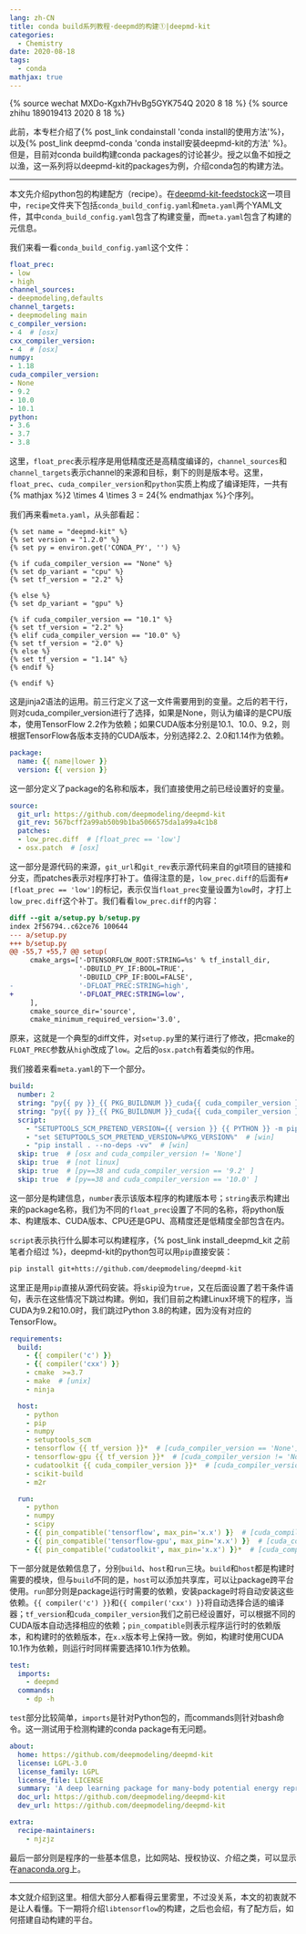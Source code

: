 ```yaml
---
lang: zh-CN
title: conda build系列教程·deepmd的构建①|deepmd-kit
categories:
  - Chemistry
date: 2020-08-18
tags:
  - conda
mathjax: true
---
```


{% source wechat MXDo-Kgxh7HvBg5GYK754Q 2020 8 18 %}
{% source zhihu 189019413 2020 8 18 %}

此前，本专栏介绍了{% post_link condainstall 'conda install的使用方法'%}，以及{% post_link deepmd-conda 'conda install安装deepmd-kit的方法' %}。但是，目前对conda build构建conda packages的讨论甚少。授之以鱼不如授之以渔，这一系列将以deepmd-kit的packages为例，介绍conda包的构建方法。

----

本文先介绍python包的构建配方（recipe）。在[deepmd-kit-feedstock](https://github.com/deepmd-kit-recipes/deepmd-kit-feedstock)这一项目中，`recipe`文件夹下包括`conda_build_config.yaml`和`meta.yaml`两个YAML文件，其中`conda_build_config.yaml`包含了构建变量，而`meta.yaml`包含了构建的元信息。
<!-- more -->

我们来看一看`conda_build_config.yaml`这个文件：
```yaml
float_prec:
- low
- high
channel_sources:
- deepmodeling,defaults
channel_targets:
- deepmodeling main
c_compiler_version:
- 4  # [osx]
cxx_compiler_version:
- 4  # [osx]
numpy:
- 1.18
cuda_compiler_version:  
- None
- 9.2
- 10.0  
- 10.1
python:
- 3.6
- 3.7
- 3.8
```

这里，`float_prec`表示程序是用低精度还是高精度编译的，`channel_sources`和`channel_targets`表示channel的来源和目标，剩下的则是版本号。这里，`float_prec`、`cuda_compiler_version`和`python`实质上构成了编译矩阵，一共有{% mathjax %}2 \times 4 \times 3 = 24{% endmathjax %}个序列。


我们再来看`meta.yaml`，从头部看起：
```jinja2
{% set name = "deepmd-kit" %}
{% set version = "1.2.0" %}
{% set py = environ.get('CONDA_PY', '') %}

{% if cuda_compiler_version == "None" %}
{% set dp_variant = "cpu" %}
{% set tf_version = "2.2" %}

{% else %}
{% set dp_variant = "gpu" %}

{% if cuda_compiler_version == "10.1" %}
{% set tf_version = "2.2" %}
{% elif cuda_compiler_version == "10.0" %}
{% set tf_version = "2.0" %}
{% else %}
{% set tf_version = "1.14" %}
{% endif %}

{% endif %}
```
这是jinja2语法的运用。前三行定义了这一文件需要用到的变量。之后的若干行，则对cuda_compiler_version进行了选择，如果是None，则认为编译的是CPU版本，使用TensorFlow 2.2作为依赖；如果CUDA版本分别是10.1、10.0、9.2，则根据TensorFlow各版本支持的CUDA版本，分别选择2.2、2.0和1.14作为依赖。

```yaml
package:
  name: {{ name|lower }}
  version: {{ version }}
```

这一部分定义了package的名称和版本，我们直接使用之前已经设置好的变量。

```yaml
source:
  git_url: https://github.com/deepmodeling/deepmd-kit
  git_rev: 567bcff2a99ab50b9b1ba5066575da1a99a4c1b8
  patches:
  - low_prec.diff  # [float_prec == 'low']
  - osx.patch  # [osx]
```
这一部分是源代码的来源，`git_url`和`git_rev`表示源代码来自的git项目的链接和分支，而patches表示对程序打补丁。值得注意的是，`low_prec.diff`的后面有`# [float_prec == 'low']`的标记，表示仅当`float_prec`变量设置为`low`时，才打上`low_prec.diff`这个补丁。我们看看`low_prec.diff`的内容：

```diff
diff --git a/setup.py b/setup.py
index 2f56794..c62ce76 100644
--- a/setup.py
+++ b/setup.py
@@ -55,7 +55,7 @@ setup(
     cmake_args=['-DTENSORFLOW_ROOT:STRING=%s' % tf_install_dir, 
                 '-DBUILD_PY_IF:BOOL=TRUE', 
                 '-DBUILD_CPP_IF:BOOL=FALSE',
-                '-DFLOAT_PREC:STRING=high',
+                '-DFLOAT_PREC:STRING=low',
     ],
     cmake_source_dir='source',
     cmake_minimum_required_version='3.0',
```

原来，这就是一个典型的diff文件，对`setup.py`里的某行进行了修改，把cmake的`FLOAT_PREC`参数从`high`改成了`low`。之后的`osx.patch`有着类似的作用。

我们接着来看`meta.yaml`的下一个部分。

```yaml
build:
  number: 2
  string: "py{{ py }}_{{ PKG_BUILDNUM }}_cuda{{ cuda_compiler_version }}_{{ dp_variant }}"  # [float_prec == 'high']
  string: "py{{ py }}_{{ PKG_BUILDNUM }}_cuda{{ cuda_compiler_version }}_{{ dp_variant }}_{{float_prec}}"  # [float_prec != 'high']
  script:
    - "SETUPTOOLS_SCM_PRETEND_VERSION={{ version }} {{ PYTHON }} -m pip install . -vv"  # [unix]
    - "set SETUPTOOLS_SCM_PRETEND_VERSION=%PKG_VERSION%"  # [win]
    - "pip install . --no-deps -vv"  # [win]
  skip: true  # [osx and cuda_compiler_version != 'None']
  skip: true  # [not linux]
  skip: true  # [py==38 and cuda_compiler_version == '9.2' ]
  skip: true  # [py==38 and cuda_compiler_version == '10.0' ]
```

这一部分是构建信息，`number`表示该版本程序的构建版本号；`string`表示构建出来的package名称，我们为不同的`float_prec`设置了不同的名称，将python版本、构建版本、CUDA版本、CPU还是GPU、高精度还是低精度全部包含在内。

`script`表示执行什么脚本可以构建程序，{% post_link install_deepmd_kit 之前笔者介绍过 %}，deepmd-kit的python包可以用`pip`直接安装：
```sh
pip install git+htts://github.com/deepmodeling/deepmd-kit
```
这里正是用`pip`直接从源代码安装。将`skip`设为`true`，又在后面设置了若干条件语句，表示在这些情况下跳过构建。例如，我们目前之构建Linux环境下的程序，当CUDA为9.2和10.0时，我们跳过Python 3.8的构建，因为没有对应的TensorFlow。

```yaml
requirements:
  build:
    - {{ compiler('c') }}
    - {{ compiler('cxx') }}
    - cmake  >=3.7
    - make  # [unix]
    - ninja

  host:
    - python
    - pip
    - numpy
    - setuptools_scm
    - tensorflow {{ tf_version }}*  # [cuda_compiler_version == 'None']
    - tensorflow-gpu {{ tf_version }}*  # [cuda_compiler_version != 'None']
    - cudatoolkit {{ cuda_compiler_version }}*  # [cuda_compiler_version != 'None']
    - scikit-build
    - m2r

  run:
    - python
    - numpy
    - scipy
    - {{ pin_compatible('tensorflow', max_pin='x.x') }}  # [cuda_compiler_version == 'None']
    - {{ pin_compatible('tensorflow-gpu', max_pin='x.x') }}  # [cuda_compiler_version != 'None']
    - {{ pin_compatible('cudatoolkit', max_pin='x.x') }}*  # [cuda_compiler_version != 'None']
```

下一部分就是依赖信息了，分别`build`、`host`和`run`三块。`build`和`host`都是构建时需要的模块，但与`build`不同的是，`host`可以添加共享库，可以让package跨平台使用。`run`部分则是package运行时需要的依赖，安装package时将自动安装这些依赖。`{{ compiler('c') }}`和`{{ compiler('cxx') }}`将自动选择合适的编译器；`tf_version`和`cuda_compiler_version`我们之前已经设置好，可以根据不同的CUDA版本自动选择相应的依赖；`pin_compatible`则表示程序运行时的依赖版本，和构建时的依赖版本，在`x.x`版本号上保持一致。例如，构建时使用CUDA 10.1作为依赖，则运行时同样需要选择10.1作为依赖。

```yaml
test:
  imports:
    - deepmd
  commands:
    - dp -h
```

`test`部分比较简单，`imports`是针对Python包的，而commands则针对bash命令。这一测试用于检测构建的conda package有无问题。

```yaml
about:
  home: https://github.com/deepmodeling/deepmd-kit
  license: LGPL-3.0
  license_family: LGPL
  license_file: LICENSE
  summary: 'A deep learning package for many-body potential energy representation and molecular dynamics'
  doc_url: https://github.com/deepmodeling/deepmd-kit
  dev_url: https://github.com/deepmodeling/deepmd-kit

extra:
  recipe-maintainers:
    - njzjz
```
最后一部分则是程序的一些基本信息，比如网站、授权协议、介绍之类，可以显示在[anaconda.org](anaconda.org)上。

----

本文就介绍到这里。相信大部分人都看得云里雾里，不过没关系，本文的初衷就不是让人看懂。下一期将介绍`libtensorflow`的构建，之后也会绍，有了配方后，如何搭建自动构建的平台。
